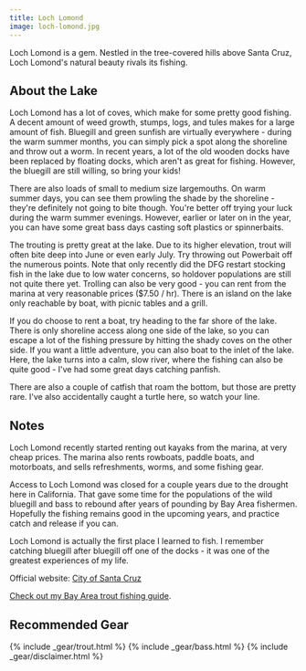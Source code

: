 ```yaml
---
title: Loch Lomond
image: loch-lomond.jpg
---
```


Loch Lomond is a gem. Nestled in the tree-covered hills above Santa Cruz, Loch Lomond's natural beauty rivals its fishing.


## About the Lake

Loch Lomond has a lot of coves, which make for some pretty good fishing. A decent amount of weed growth, stumps, logs, and tules makes for a large amount of fish. Bluegill and green sunfish are virtually everywhere - during the warm summer months, you can simply pick a spot along the shoreline and throw out a worm. In recent years, a lot of the old wooden docks have been replaced by floating docks, which aren't as great for fishing. However, the bluegill are still willing, so bring your kids!

There are also loads of small to medium size largemouths. On warm summer days, you can see them prowling the shade by the shoreline - they're definitely not going to bite though. You're better off trying your luck during the warm summer evenings. However, earlier or later on in the year, you can have some great bass days casting soft plastics or spinnerbaits.

The trouting is pretty great at the lake. Due to its higher elevation, trout will often bite deep into June or even early July. Try throwing out Powerbait off the numerous points. Note that only recently did the DFG restart stocking fish in the lake due to low water concerns, so holdover populations are still not quite there yet. Trolling can also be very good - you can rent from the marina at very reasonable prices ($7.50 / hr). There is an island on the lake only reachable by boat, with picnic tables and a grill.

If you do choose to rent a boat, try heading to the far shore of the lake. There is only shoreline access along one side of the lake, so you can escape a lot of the fishing pressure by hitting the shady coves on the other side. If you want a little adventure, you can also boat to the inlet of the lake. Here, the lake turns into a calm, slow river, where the fishing can also be quite good - I've had some great days catching panfish.

There are also a couple of catfish that roam the bottom, but those are pretty rare. I've also accidentally caught a turtle here, so watch your line.

## Notes

Loch Lomond recently started renting out kayaks from the marina, at very cheap prices. The marina also rents rowboats, paddle boats, and motorboats, and sells refreshments, worms, and some fishing gear.

Access to Loch Lomond was closed for a couple years due to the drought here in California. That gave some time for the populations of the wild bluegill and bass to rebound after years of pounding by Bay Area fishermen. Hopefully the fishing remains good in the upcoming years, and practice catch and release if you can.

Loch Lomond is actually the first place I learned to fish. I remember catching bluegill after bluegill off one of the docks - it was one of the greatest experiences of my life.

Official website: [City of Santa Cruz](https://www.cityofsantacruz.com/government/city-departments/water/watershed/loch-lomond-recreation)

[Check out my Bay Area trout fishing guide](/trout).

## Recommended Gear

{% include _gear/trout.html %}
{% include _gear/bass.html %}
{% include _gear/disclaimer.html %}

<!--
From the old ichthy.com:

```
Pros: scenic, great shoreline cover, great trout trolling, good bluegill fishing, big bass

Cons: bass bite is tough, weekend crowds, long drive, no float tubes

Description: Loch Lomond Reservoir is my favorite water to fish that I ever have come by. It's a bit further away than the other waters I've mentioned so far so I end up fishing it much less frequently than most. Why is it my favorite water? What makes it special to me is it's scenic quality, it's tranquility, and the type of fishing it offers.

Like most reservoirs, it's long and narrow with deep cuts in the shoreline. It's about 500 acres and 120 feet deep at the deepest point. UNLIKE most drinking water reservoirs around the bay area, the water level does not drop to frightening levels each year.

The surrounding hills and the lake itself is absolutely gorgeous by Bay Area standards. The area from the dam to the marina is mostly steep rock cliffs and boulders with occasional blowdowns and tree stumps. It is also the very deepest and maybe widest part of the reservoir. Shoreline access is restricted to a very small path by the marina. If you want to fish the part near the dam you're going to want a boat.

Speaking of boats, having a boat is really going to improve the amount of fish you catch and enjoyment you get out of this water. I often use their rental boats which they rent out at a reasonable rate. On crowded weekends in the summer they can run out of boats so go early. It is an electric motor only water which I like very much. It makes it oh so peaceful to be out on the water there.

The middle section of the reservoir has good shoreline access one side, and none on the other. The accessible shoreline can get crowded with trout fishermen so plan ahead. There is also a small island in the middle section. You are allowed to dock a boat there. It's a neat place to eat lunch or do some more shore fishing.

Shoreline cover in the middle section is less rocky and more wood based. There are a lot of stumps, branches, trees (alive and dead) piled up in shallow water. You can fish the whole day just around all the shoreline structure. It may not be the most productive way to fish but it is my favorite.

The very end of the reservoir is really neat. The primary structure here is weed beds. Lots of them too. You have these cabbage like looking plants growing in up to about 15 feet of water making all sorts of pockets and edges and then rows of cattails in some areas for even more fun. All this with about the same amount of fallen wood too. For someone who usually fishes stark bare shorelines I go nuts over this stuff.

The Fish: The bass fishing can vary quite a bit here. The first year I fished it the bass fishing seemed great. I could go out there and catch a lot of bass. Thing is though, I never caught one over 3 pounds. Nearly all were barely legal. Lately it has been very, very slow. I think it has been fished out enough to reduce numbers.

My all time favorite technique to catch bass here is a split shotted Power Finesse Worm made by Berkely. The best colors are Pumpkinseed and Black/Chartreuse. I will just toss this rig around any visible structure I see and SLOWLY inch it back. The average sized bass just can't resist this.

For larger fish try a big white spinnerbait around any kind of structure, or a black/red jig. There's a good population of crawdads here.

This is also a perfect lake to throw a Castaic Trout or other big trout imitation. The bass here can eat trout all year round, and do.

All of this shallow structure makes for an ideal place to use a flyrod. I've caught many bass on wooly buggers and muddlers fishing around stumps and weeds.

Rainbow Trout: So many trout get stocked here it's a joke. Limits are the norm from April to June. The opener is normally very bad though. Power bait, nightcrawlers, whatever. They all work.

My favorite technique is trolling out of a rental boat. Foggy mornings can produce some great topwater trolling with kastmasters or flashers. In April and may you can have 40+ fish days trolling small needlefish (bikini is my fav).

Other Fish:Bluegills. This is the greatest bluegill factory I've seen. Go on a summer day and you can't fail to catch as many bluegills as you will ever want. I usually just have to throw out a bare hook and jiggle it a bit before one of them is on. No kidding. For this reason try not to use nightcrawlers for bait when trout fishing as the bluegills will drive you out of your mind.

There are also green sunfish here. If you catch a bluegill with a unusually large mouth, and faint bluish lines on the sides, it's probably a green sunfish. 
```
-->
